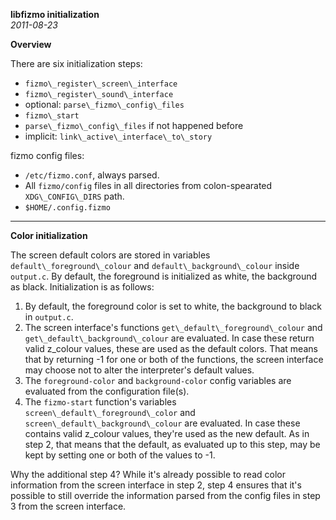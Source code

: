 

**libfizmo initialization**  
_2011-08-23_




**Overview**


There are six initialization steps:


 - `fizmo\_register\_screen\_interface`
 - `fizmo\_register\_sound\_interface`
 - optional: `parse\_fizmo\_config\_files`
 - `fizmo\_start`
 - `parse\_fizmo\_config\_files` if not happened before
 - implicit: `link\_active\_interface\_to\_story`


fizmo config files:


 - `/etc/fizmo.conf`, always parsed.
 - All `fizmo/config` files in all directories from colon-spearated `XDG\_CONFIG\_DIRS` path.
 - `$HOME/.config.fizmo`


---

**Color initialization**


The screen default colors are stored in variables `default\_foreground\_colour` and `default\_background\_colour` inside `output.c`. By default, the foreground is initialized as white, the background as black. Initialization is as follows:


 1. By default, the foreground color is set to white, the background to black in `output.c`.
 2. The screen interface's functions `get\_default\_foreground\_colour` and `get\_default\_background\_colour` are evaluated. In case these return valid z\_colour values, these are used as the default colors. That means that by returning -1 for one or both of the functions, the screen interface may choose not to alter the interpreter's default values.
 3. The `foreground-color` and `background-color` config variables are evaluated from the configuration file(s).
 4. The `fizmo-start` function's variables `screen\_default\_foreground\_color` and `screen\_default\_background\_colour` are evaluated. In case these contains valid z\_colour values, they're used as the new default. As in step 2, that means that the default, as evaluated up to this step, may be kept by setting one or both of the values to -1.


Why the additional step 4? While it's already possible to read color information from the screen interface in step 2, step 4 ensures that it's possible to still override the information parsed from the config files in step 3 from the screen interface.

